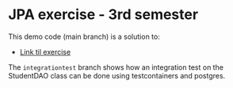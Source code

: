 # JPA exercise - 3rd semester

This demo code (main branch) is a solution to:

- [Link til exercise](https://dat3cph.github.io/spring2025/jpa-part-1/exercises/codelab/)

The `integrationtest` branch shows how an integration test on the StudentDAO class can be done using 
testcontainers and postgres.
